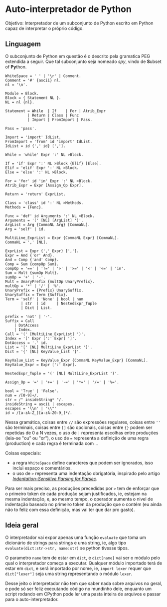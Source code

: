 # Auto-interpretador de Python

Objetivo: Interpretador de um subconjunto de
Python escrito em Python capaz de interpretar
o próprio código.

## Linguagem

O subconjunto de Python em questão é o descrito
pela gramatica PEG extendida a seguir. Que tal
subconjunto seja nomeado _spy_, vindo de **S**ubset of **Py**thon.

```ebnf
WhiteSpace = ' ' | '\r' | Comment.
Comment = '#' {ascii} nl.
nl = '\n'.

Module = Block.
Block = { Statement NL }.
NL = nl {nl}.

Statement = While  | If    | For | Atrib_Expr
          | Return | Class | Func
          | Import | FromImport | Pass.

Pass = 'pass'.

Import = 'import' IdList.
FromImport = 'from' id 'import' IdList.
IdList = id {',' id} [','].

While = 'while' Expr ':' NL >Block.

If = 'if' Expr ':' NL >Block {Elif} [Else].
Elif = 'elif' Expr ':' NL >Block.
Else = 'else' ':' NL >Block.

For = 'for' id 'in' Expr ':' NL >Block.
Atrib_Expr = Expr [Assign_Op Expr].

Return = 'return' ExprList.

Class = 'class' id ':' NL >Methods.
Methods = {Func}.

Func = 'def' id Arguments ':' NL >Block.
Arguments = '(' [NL] [ArgList] ')'.
ArgList = Arg {CommaNL Arg} [CommaNL].
Arg = 'self' | id.

MultiLine_ExprList = Expr {CommaNL Expr} [CommaNL].
CommaNL = ',' [NL].

ExprList = Expr {',' Expr} [','].
Expr = And {'or' And}.
And = Comp {'and' Comp}.
Comp = Sum {compOp Sum}.
compOp = '==' | '!=' | '>' | '>=' | '<' | '<=' | 'in'.
Sum = Mult {sumOp Mult}.
sumOp = '+' | '-'.
Mult = UnaryPrefix {multOp UnaryPrefix}.
multOp = '*' | '/' | '%'.
UnaryPrefix = {Prefix} UnarySuffix.
UnarySuffix = Term {Suffix}.
Term = 'self' | 'None' | bool | num
       | str  | id     | NestedExpr_Tuple
       | Dict | List.

prefix = 'not' | '-'.
Suffix = Call
    | DotAccess
    | Index.
Call = '(' [MultiLine_ExprList] ')'.
Index = '[' Expr [':' Expr] ']'.
DotAccess = '.' id.
List = '[' [NL] MultiLine_ExprList ']'.
Dict = '{' [NL] KeyValue_List '}'.

KeyValue_List = KeyValue_Expr {CommaNL KeyValue_Expr} [CommaNL].
KeyValue_Expr = Expr [':' Expr].

NestedExpr_Tuple = '(' [NL] MultiLine_ExprList ')'.

Assign_Op = '=' | '+=' | '-=' | '*=' | '/=' | '%='.

bool = 'True' | 'False'.
num = /[0-9]+/.
str = /" insideString* "/.
insideString = ascii | escapes.
escapes = '\\n' | '\\"'
id = /[a-zA-Z_][a-zA-Z0-9_]*/.
```

Nessa gramática, coisas entre `//` são expressões regulares,
coisas entre `''` são terminais, coisas entre `[]` são opcionais,
coisas entre `{}` podem ser repetidas de 0 a N vezes,
o uso de `|` representa escolhas entre produções (leia-se "ou" ou "or"),
o uso de `=` representa a definição de uma regra (production) e cada
regra é terminada com `.`.

Coisas especiais:
 - a regra `WhiteSpace` define caracteres que podem
ser ignorados, isso inclui espaço e comentários.
 - o uso de `>` representa uma indentação obrigatória,
inspirado pelo artigo [_Indentation-Sensitive Parsing for Parsec_](https://osa1.net/papers/indentation-sensitive-parsec.pdf).

Para ser mais preciso, as produções precedidas por `>` tem
de enforçar que o primeiro token de cada produção sejam justificados,
ie, estejam na mesma indentação, e, ao mesmo tempo, 
o operador aumenta o nivel de indentação baseado no primeiro
token da produção que o contém (eu ainda não to feliz com
essa definição, mas vai ter que dar pro gasto).

## Ideia geral

O interpretador vai expor apenas uma função `evaluate`
que toma um dicionário de strings para strings e uma string,
ie, algo tipo `evaluate(dict:str->str, name:str)` se python tivesse tipos.

O parametro `name` tem de estar em `dict`, e `dict[name]`
vai ser o módulo pelo qual o interpretador começa a executar.
Qualquer módulo importado terá de estar em `dict`,
e será importado por nome, ie, `import lexer` requer que
`dict["lexer"]` seja uma string representando o módulo `lexer`.

Desse jeito o interpretador não tem que saber nada sobre arquivos no geral,
e pode só ser feliz executando código no mundinho dele, enquanto um script
rodando em CPython pode ler uma pasta inteira de arquivos e passar para 
o auto-interpretador.
